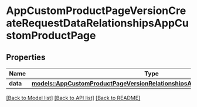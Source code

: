 # AppCustomProductPageVersionCreateRequestDataRelationshipsAppCustomProductPage

## Properties

Name | Type | Description | Notes
------------ | ------------- | ------------- | -------------
**data** | [**models::AppCustomProductPageVersionRelationshipsAppCustomProductPageData**](AppCustomProductPageVersion_relationships_appCustomProductPage_data.md) |  | 

[[Back to Model list]](../README.md#documentation-for-models) [[Back to API list]](../README.md#documentation-for-api-endpoints) [[Back to README]](../README.md)


